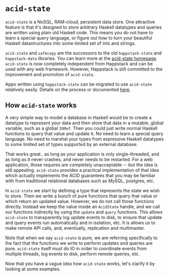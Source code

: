 
`acid-state`
============

`acid-state` is a NoSQL, RAM-cloud, persistent data store. One
attractive feature is that it's designed to store arbitrary Haskell
datatypes and queries are written using plain old Haskell code. This
means you do not have to learn a special query language, or figure out
how to turn your beautiful Haskell datastructures into some limited
set of ints and strings.

`acid-state` and `safecopy` are the successors to the old
`happstack-state` and `happstack-data` libraries. You can learn more
at the [acid-state
homepage](http://acid-state.seize.it/). `acid-state` is now completely
independent from Happstack and can be used with any web
framework. However, Happstack is still committed to the improvement
and promotion of `acid-state`.

Apps written using `happstack-state` can be migrated to use
`acid-state` relatively easily. Details on the process or documented
[here](http://code.google.com/p/happstack/wiki/HapstackStateToAcidState).

How `acid-state` works
----------------------

A very simple way to model a database in Haskell would be to create a
datatype to represent your data and then store that data in a mutable,
global variable, such as a global `IORef`. Then you could just write
normal Haskell functions to query that value and update it. No need to
learn a special query language. No need to marshal your types from
expressive Haskell datatypes to some limited set of types supported by
an external database.

That works great.. as long as your application is only
single-threaded, and as long as it never crashes, and never needs to
be restarted. For a web application, those requires are completely
unacceptable -- but the idea is still appealing. `acid-state` provides
a practical implementation of that idea which actually implements the
ACID guarantees that you may be familiar with from traditional
relational databases such as MySQL, postgres, etc.

In `acid-state` we start by defining a type that represents the state
we wish to store. Then we write a bunch of pure functions that query
that value or which return an updated value. However, we do not call
those functions directly. Instead we keep the value inside an
`AcidState` handle, and we call our functions indirectly by using the
`update` and `query` functions. This allows `acid-state` to
transparently log update events to disk, to ensure that update and
query events run automatically and in isolation, etc. It is allows us
to make remote API calls, and, eventually, replication and
multimaster.

Note that when we say `acid-state` is pure, we are referring
specifically to the fact that the functions we write to perform
updates and queries are pure. `acid-state` itself must do IO in order
to coordinate events from multiple threads, log events to disk,
perform remote queries, etc.

Now that you have a vague idea how `acid-state` works, let's clarify
it by looking at some examples.

